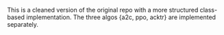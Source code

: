This is a cleaned version of the original repo with a more structured class-based implementation. The three algos {a2c, ppo, acktr} are implemented separately.